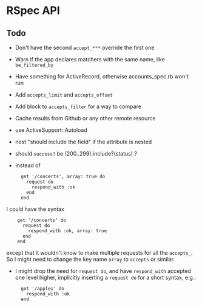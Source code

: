 # RSpec API

## Todo

* Don't have the second `accept_***` override the first one
* Warn if the app declares matchers with the same name, like `be_filtered_by`
* Have something for ActiveRecord, otherwise accounts_spec.rb won't run
* Add `accepts_limit` and `accepts_offset`
* Add block to `accepts_filter` for a way to compare
* Cache results from Github or any other remote resource
* use ActiveSupport::Autoload
* nest "should include the field" if the attribute is nested
* should `success?` be (200..299).include?(status) ?
* Instead of

        get '/concerts', array: true do
          request do
            respond_with :ok
          end
        end

I could have the syntax

        get '/concerts' do
          request do
            respond_with :ok, array: true
          end
        end

except that it wouldn't know to make multiple requests for all the `accepts_`.
So I might need to change the key name `array` to `accepts` or similar.

* I might drop the need for `request do`, and have `respond_with` accepted one
level higher, implicitly inserting a `request do` for a short syntax, e.g.:

        get '/apples' do
          respond_with :ok
        end
